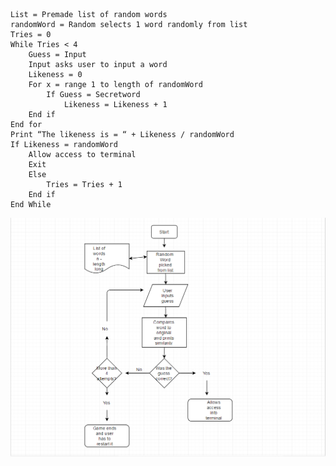 ~~~
List = Premade list of random words
randomWord = Random selects 1 word randomly from list
Tries = 0
While Tries < 4
    Guess = Input
    Input asks user to input a word
    Likeness = 0 
    For x = range 1 to length of randomWord
	    If Guess = Secretword
		    Likeness = Likeness + 1
	End if
End for
Print “The likeness is = “ + Likeness / randomWord
If Likeness = randomWord
	Allow access to terminal
	Exit
	Else
		Tries = Tries + 1
	End if
End While
~~~

![alt-tag](https://raw.githubusercontent.com/StevenCowie/comp110-worksheets/master/worksheet_B/Fallout%204%20Flowchart.png)
